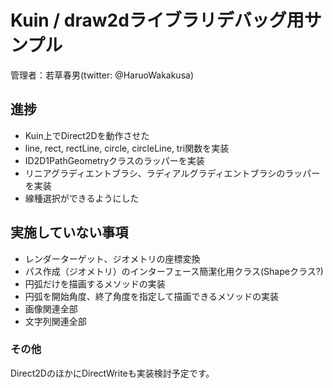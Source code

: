 # Kuin / draw2dライブラリデバッグ用サンプル

管理者：若草春男(twitter: @HaruoWakakusa)

## 進捗

* Kuin上でDirect2Dを動作させた
* line, rect, rectLine, circle, circleLine, tri関数を実装
* ID2D1PathGeometryクラスのラッパーを実装
* リニアグラディエントブラシ、ラディアルグラディエントブラシのラッパーを実装
* 線種選択ができるようにした

## 実施していない事項

* レンダーターゲット、ジオメトリの座標変換
* パス作成（ジオメトリ）のインターフェース簡潔化用クラス(Shapeクラス?)
* 円弧だけを描画するメソッドの実装
* 円弧を開始角度、終了角度を指定して描画できるメソッドの実装
* 画像関連全部
* 文字列関連全部

### その他

Direct2DのほかにDirectWriteも実装検討予定です。
